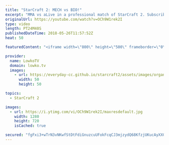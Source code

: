 ```yaml
---
title: "StarCraft 2: MECH vs BIO!"
excerpt: "MMA vs aLive in a professional match of StarCraft 2. Subscribe for more videos: http://lowko.tv/youtube Rogue vs Neeb: https://goo.gl/d2ZmY8  MMA, a name I haven't heard much of in the last few years, decided to come back to playing StarCraft 2 professionally. How good is he currently? Only one way to"
originalUrl: https://youtube.com/watch?v=OCh9W1rek2I
type: video
length: PT24M40S
publishedDateTime: 2018-05-26T11:57:52Z
heat: 50

featuredContent: "<iframe width=\"800\" height=\"500\" frameborder=\"0\" src=\"https://www.youtube.com/embed/OCh9W1rek2I\" allow=\"accelerometer; autoplay; encrypted-media; gyroscope; picture-in-picture\" allowfullscreen></iframe>"

provider:
  name: LowkoTV
  domain: lowko.tv
  images:
    - url: https://everyday-cc.github.io/starcraft2/assets/images/organizations/lowko.tv-50x50.jpg
      width: 50
      height: 50

topics:
  - StarCraft 2

images:
  - url: https://i.ytimg.com/vi/OCh9W1rek2I/maxresdefault.jpg
    width: 1280
    height: 720
    isCached: true

secured: "fgFxi3+wTrN3vNKwfStDtFdiGnuzcuUFokFcqCJ3mjzydQ68KfzjUKucAyXXG6r7TCE7qcsI3zGYJFhyxcnbJVrxrVHfsZE9F6MT8c/teXkH/F1miK2DFmJVy7UhLP2CSSwSpgbg38Wy7peJRgcR3JK9quJOao6/QsaFKEnNGR5x/fK6zoqfoB00h3wD9b8dzfmQLVFxiZ0l3LM6ahdXAmKCvHhI+/b/Yc0ES9wMR+kSsLFut/Hgihq0FMF36q+fPnlHlqjguWj1+n8gRDkf5eA6CDHijJtWROxkvWtXOEdjv60HNHskKU1oqZcHqOjIHTx2bUjWNn03+2LEogQAC37NHI442c24Bj6W7/HTM3+/9kOLBLzV7v1UNO9SDyONRRsrqRVqnPVaxD6ZrIw59SxKagQY0rezAQmFzjQ3Qg4=;b6Mg3MZlHSTa3gEiuxK6lA=="
---
```


